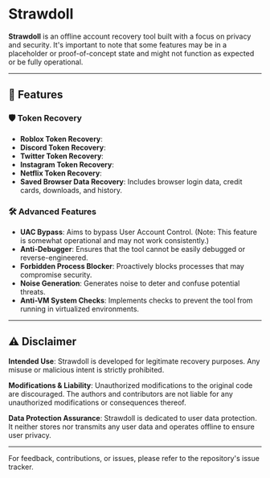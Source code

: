 # Strawdoll

**Strawdoll** is an offline account recovery tool built with a focus on privacy and security. It's important to note that some features may be in a placeholder or proof-of-concept state and might not function as expected or be fully operational.

---

## 🌟 Features

### 🛡 Token Recovery

- **Roblox Token Recovery**:
- **Discord Token Recovery**:
- **Twitter Token Recovery**:
- **Instagram Token Recovery**:
- **Netflix Token Recovery**:
- **Saved Browser Data Recovery**: Includes browser login data, credit cards, downloads, and history.


### 🛠 Advanced Features

- **UAC Bypass**: Aims to bypass User Account Control. (Note: This feature is somewhat operational and may not work consistently.)
- **Anti-Debugger**: Ensures that the tool cannot be easily debugged or reverse-engineered.
- **Forbidden Process Blocker**: Proactively blocks processes that may compromise security.
- **Noise Generation**: Generates noise to deter and confuse potential threats.
- **Anti-VM System Checks**: Implements checks to prevent the tool from running in virtualized environments.

---

## ⚠️ Disclaimer

**Intended Use**: Strawdoll is developed for legitimate recovery purposes. Any misuse or malicious intent is strictly prohibited.

**Modifications & Liability**: Unauthorized modifications to the original code are discouraged. The authors and contributors are not liable for any unauthorized modifications or consequences thereof.

**Data Protection Assurance**: Strawdoll is dedicated to user data protection. It neither stores nor transmits any user data and operates offline to ensure user privacy.

---

For feedback, contributions, or issues, please refer to the repository's issue tracker.

